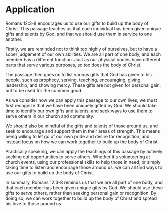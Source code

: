 # Application

Romans 12:3-8 encourages us to use our gifts to build up the body of Christ. This passage teaches us that each individual has been given unique gifts and talents by God, and that we should use them in service to one another.

Firstly, we are reminded not to think too highly of ourselves, but to have a sober judgement of our own abilities. We are all part of one body, and each member has a different function. Just as our physical bodies have different parts that serve various purposes, so too does the body of Christ.

The passage then goes on to list various gifts that God has given to his people, such as prophecy, serving, teaching, encouraging, giving, leadership, and showing mercy. These gifts are not given for personal gain, but to be used for the common good.

As we consider how we can apply this passage to our own lives, we must first recognize that we have been uniquely gifted by God. We should take time to identify our own gifts and talents, and seek ways to use them to serve others in our church and community.

We should also be mindful of the gifts and talents of those around us, and seek to encourage and support them in their areas of strength. This means being willing to let go of our own pride and desire for recognition, and instead focus on how we can work together to build up the body of Christ.

Practically speaking, we can apply the teachings of this passage by actively seeking out opportunities to serve others. Whether it's volunteering at church events, using our professional skills to help those in need, or simply taking time to listen and encourage those around us, we can all find ways to use our gifts to build up the body of Christ.

In summary, Romans 12:3-8 reminds us that we are all part of one body, and that each member has been given unique gifts by God. We should use these gifts to serve others, rather than seeking personal gain or recognition. By doing so, we can work together to build up the body of Christ and spread his love to those around us.


